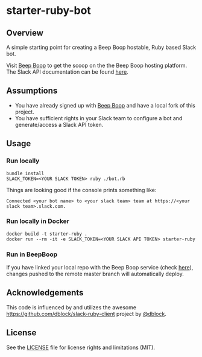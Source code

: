 # starter-ruby-bot



## Overview
A simple starting point for creating a Beep Boop hostable, Ruby based Slack bot.

Visit [Beep Boop](https://beepboophq.com/docs/article/overview) to get the scoop on the the Beep Boop hosting platform. The Slack API documentation can be found [here](https://api.slack.com/).

## Assumptions
* You have already signed up with [Beep Boop](https://beepboophq.com) and have a local fork of this project.
* You have sufficient rights in your Slack team to configure a bot and generate/access a Slack API token.

## Usage

### Run locally
	bundle install
	SLACK_TOKEN=<YOUR SLACK TOKEN> ruby ./bot.rb

Things are looking good if the console prints something like:

	Connected <your bot name> to <your slack team> team at https://<your slack team>.slack.com.

### Run locally in Docker
	docker build -t starter-ruby .
	docker run --rm -it -e SLACK_TOKEN=<YOUR SLACK API TOKEN> starter-ruby

### Run in BeepBoop
If you have linked your local repo with the Beep Boop service (check [here](https://beepboophq.com/0_o/my-projects)), changes pushed to the remote master branch will automatically deploy.

## Acknowledgements

This code is influenced by and utilizes the awesome https://github.com/dblock/slack-ruby-client project by [@dblock](https://github.com/dblock).

## License

See the [LICENSE](LICENSE.md) file for license rights and limitations (MIT).
